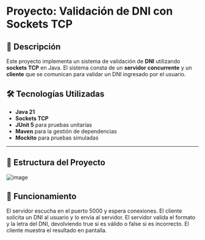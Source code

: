 # Proyecto: Validación de DNI con Sockets TCP

## 📌 Descripción
Este proyecto implementa un sistema de validación de **DNI** utilizando **sockets TCP** en Java. El sistema consta de un **servidor concurrente** y un **cliente** que se comunican para validar un DNI ingresado por el usuario.

## 🛠️ Tecnologías Utilizadas
- **Java 21**
- **Sockets TCP**
- **JUnit 5** para pruebas unitarias
- **Maven** para la gestión de dependencias
- **Mockito** para pruebas simuladas

---

## 📂 Estructura del Proyecto
![image](https://github.com/user-attachments/assets/37d591cc-34d4-4ebc-a7a3-c500ae8d8314)

## 🎯 Funcionamiento
El servidor escucha en el puerto 5000 y espera conexiones.
El cliente solicita un DNI al usuario y lo envía al servidor.
El servidor valida el formato y la letra del DNI, devolviendo true si es válido o false si es incorrecto.
El cliente muestra el resultado en pantalla.
